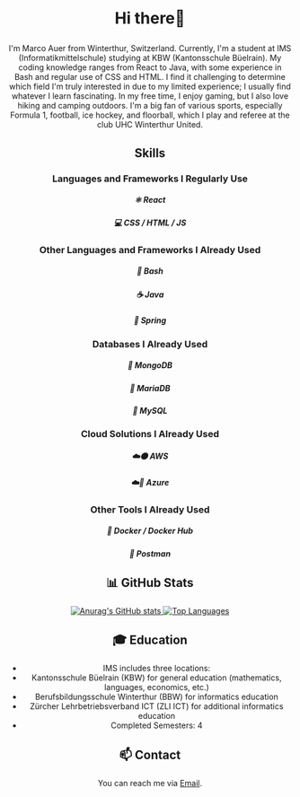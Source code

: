 # <p align="center">Hi there👋</p>

<p align="center">I'm Marco Auer from Winterthur, Switzerland. Currently, I'm a student at IMS (Informatikmittelschule) studying at KBW (Kantonsschule Büelrain). My coding knowledge ranges from React to Java, with some experience in Bash and regular use of CSS and HTML. I find it challenging to determine which field I'm truly interested in due to my limited experience; I usually find whatever I learn fascinating. In my free time, I enjoy gaming, but I also love hiking and camping outdoors. I'm a big fan of various sports, especially Formula 1, football, ice hockey, and floorball, which I play and referee at the club UHC Winterthur United.</p>

## <p align="center">Skills</p>

### <p align="center">Languages and Frameworks I Regularly Use</p>
##### <p align="center">⚛️ React</p>
##### <p align="center">💻 CSS / HTML / JS</p>

### <p align="center">Other Languages and Frameworks I Already Used</p>
##### <p align="center">🐧 Bash</p>
##### <p align="center">☕ Java</p>
##### <p align="center">🌿 Spring</p>

### <p align="center">Databases I Already Used</p>
##### <p align="center">🍃 MongoDB</p>
##### <p align="center">🦭 MariaDB</p>
##### <p align="center">🐬 MySQL</p>

### <p align="center">Cloud Solutions I Already Used</p>
##### <p align="center">☁️🟠 AWS</p>
##### <p align="center">☁️🔷 Azure</p>

### <p align="center">Other Tools I Already Used</p>
##### <p align="center">🐳 Docker / Docker Hub</p>
##### <p align="center">📮 Postman</p>

## <p align="center">📊 GitHub Stats</p>
<p align="center">
    <a href="https://github.com/anuraghazra/github-readme-stats">
        <img src="https://github-readme-stats.vercel.app/api?username=Stromschlag6&show_icons=true&theme=tokyonight" alt="Anurag's GitHub stats" />
    </a>
    <a href="https://github.com/anuraghazra/github-readme-stats">
        <img src="https://github-readme-stats.vercel.app/api/top-langs/?username=Stromschlag6&layout=donut&show_icons=true&theme=tokyonight" alt="Top Languages" />
    </a>
</p>

## <p align="center">🎓 Education</p>
<ul align="center">
    <li>IMS includes three locations:</li>
    <li>Kantonsschule Büelrain (KBW) for general education (mathematics, languages, economics, etc.)</li>
    <li>Berufsbildungsschule Winterthur (BBW) for informatics education</li>
    <li>Zürcher Lehrbetriebsverband ICT (ZLI ICT) for additional informatics education</li>
    <li>Completed Semesters: 4</li>
</ul>

## <p align="center">📫 Contact</p>
<div align="center">
    You can reach me via <a href="mailto:marco.auer@example.com">Email</a>.
</div>
<!---
- 👀 I’m interested in ...
- 🌱 I’m currently learning ...
- 💞️ I’m looking to collaborate on ...
- 📫 How to reach me ...
- 😄 Pronouns: ...
- ⚡ Fun fact: ...
--->
